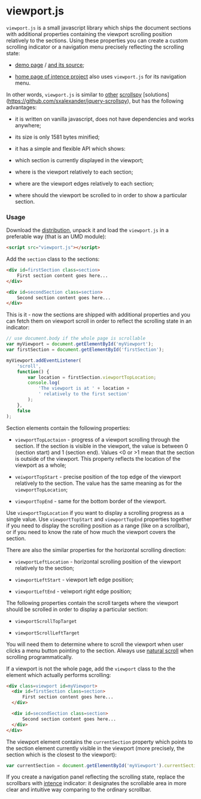 viewport.js
===========


`viewport.js` is a small javascript library which ships the document
sections with additional properties containing the viewport scrolling
position relatively to the sections. Using these properties you can
create a custom scrolling indicator or a navigation menu precisely
reflecting the scrolling state:

- [demo page](http://asvd.github.io/viewport) / [and its
source](https://github.com/asvd/asvd.github.io/tree/master/viewport);

- [home page of intence project](http://asvd.github.io/intence) also
  uses `viewport.js` for its navigation menu.

In other words, `viewport.js` is similar to
[other](http://davidwalsh.name/js/scrollspy)
[scrollspy](http://getbootstrap.com/javascript/#scrollspy) [solutions]
(https://github.com/sxalexander/jquery-scrollspy), but has the
following advantages:

- it is written on vanilla javascript, does not have dependencies and
  works anywhere;

- its size is only 1581 bytes minified;

- it has a simple and flexible API which shows:

 - which section is currently displayed in the viewport;

 - where is the viewport relatively to each section;

 - where are the viewport edges relatively to each section;

 - where should the viewport be scrolled to in order to show a
   particular section.


### Usage

Download the
[distribution](https://github.com/asvd/viewport/releases/download/v0.0.1/viewport-0.0.1.tar.gz),
unpack it and load the `viewport.js` in a preferable way (that is an
UMD module):

```html
<script src="viewport.js"></script>
```

Add the `section` class to the sections:

```html
<div id=firstSection class=section>
    First section content goes here...
</div>

<div id=secondSection class=section>
    Second section content goes here...
</div>
```

This is it - now the sections are shipped with additional properties
and you can fetch them on viewport scroll in order to reflect the
scrolling state in an indicator:

```js
// use document.body if the whole page is scrollable
var myViewport = document.getElementById('myViewport');
var firstSection = document.getElementById('firstSection');

myViewport.addEventListener(
    'scroll',
    function() {
        var location = firstSection.viewportTopLocation;
        console.log(
            'The viewport is at ' + location +
            ' relatively to the first section'
        );
    },
    false
);
```


Section elements contain the following properties:

- `viewportTopLoctaion` - progress of a viewport scrolling through the
  section. If the section is visible in the viewport, the value is
  between 0 (section start) and 1 (section end). Values <0 or >1 mean
  that the section is outside of the viewport. This property reflects
  the location of the viewport as a whole;

- `veiwportTopStart` - precise position of the top edge of the
  viewport relatively to the section. The value has the same meaning
  as for the `viewportTopLocation`;

- `viewportTopEnd` - same for the bottom border of the viewport.


Use `viewportTopLocation` if you want to display a scrolling progress
as a single value. Use `viewportTopStart` and `viewportTopEnd`
properties together if you need to display the scrolling position as a
range (like on a scrollbar), or if you need to know the rate of how
much the viewport covers the section.

There are also the similar properties for the horizontal scrolling
direction:

- `viewportLeftLocation` - horizontal scrolling position of the
  viewport relatively to the section;

- `viewportLeftStart` - viewport left edge position;

- `viewportLeftEnd` - veiwport right edge position;

The following properties contain the scroll targets where the viewport
should be scrolled in order to display a particular section:

- `viewportScrollTopTarget`

- `viewportScrollLeftTarget`

You will need them to determine where to scroll the viewport when user
clicks a menu button pointing to the section. Always use [natural
scroll](http://github.com/asvd/naturalScroll) when scrolling
programmatically.

If a viewport is not the whole page, add the `viewport` class to the
the element which actually performs scrolling:


```html
<div class=viewport id=myViewport>
  <div id=firstSection class=section>
      First section content goes here...
  </div>

  <div id=secondSection class=section>
      Second section content goes here...
  </div>
</div>
```

The viewport element contains the `currentSection` property which
points to the section element currently visible in the viewport
(more precisely, the section which is the closest to the viewport):


```js
var currentSection = document.getElementById('myViewport').currentSection;
```

If you create a navigation panel reflecting the scrolling state,
replace the scrollbars with [intence](http://asvd.github.io/intence)
indicator: it designates the scrollable area in more clear and
intuitive way comparing to the ordinary scrollbar.

